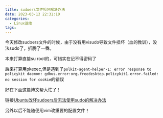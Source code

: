 ```yaml
---
title: sudoers文件损坏解决办法
date: 2023-03-13 22:31:10
categories:
  - Linux运维
tags:
---
```


今天修改sudoers文件的时候，由于没有用visudo导致文件损坏（血的教训），没法sudo了，折腾了一番。

本来打算直接su root的，可惜实在记不得密码了

后来打算用pkexec,但是遇到了`polkit-agent-helper-1: error response to policykit daemon: gdbus.error:org.freedesktop.policykit1.error.failed: no session for cookie`的错误

好在下面这篇博文帮大忙了！

链接[Ubuntu改坏sudoers后无法使用sudo的解决办法](https://www.cnblogs.com/wayneliu007/p/10321542.html)

另外以后不能随便用vim改重要的配置文件！

